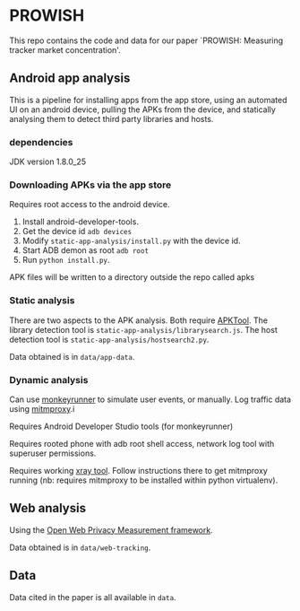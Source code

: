 # PROWISH

This repo contains the code and data for our paper `PROWISH: Measuring tracker market concentration'.

## Android app analysis

This is a pipeline for installing apps from the app store, using an automated UI on an android device, pulling the APKs from the device, and statically analysing them to detect third party libraries and hosts.

### dependencies

JDK version 1.8.0_25

### Downloading APKs via the app store

Requires root access to the android device.

1. Install android-developer-tools.
2. Get the device id `adb devices`
3. Modify `static-app-analysis/install.py` with the device id.
4. Start ADB demon as root `adb root`
5. Run `python install.py`.

APK files will be written to a directory outside the repo called apks

### Static analysis

There are two aspects to the APK analysis. Both require [APKTool](https://ibotpeaches.github.io/Apktool/). The library detection tool is `static-app-analysis/librarysearch.js`. The host detection tool is `static-app-analysis/hostsearch2.py`.

Data obtained is in `data/app-data`.

### Dynamic analysis

Can use [monkeyrunner](https://developer.android.com/studio/test/monkeyrunner/index.html) to simulate user events, or manually. Log traffic data using [mitmproxy](https://mitmproxy.org/).i

Requires Android Developer Studio tools (for monkeyrunner)

Requires rooted phone with adb root shell access, network log tool with superuser permissions.

Requires working [xray tool](https://github.com/sociam/xray). Follow instructions there to get mitmproxy running (nb: requires mitmproxy to be installed within python virtualenv).

## Web analysis

Using the [Open Web Privacy Measurement framework](https://github.com/citp/OpenWPM/).

Data obtained is in `data/web-tracking`.

## Data

Data cited in the paper is all available in `data`.